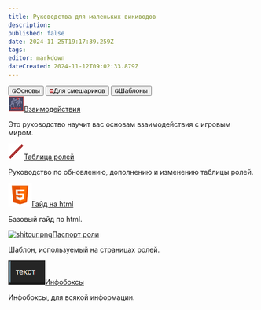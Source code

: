 ```yaml
---
title: Руководства для маленьких викиводов
description: 
published: false
date: 2024-11-25T19:17:39.259Z
tags: 
editor: markdown
dateCreated: 2024-11-12T09:02:33.879Z
---
```


<div class="maincontainer"> 
  <div class="buttoncontainer">
    <button id="buttonbas"><img src="/guides/passenger.png">Основы</button>
    <button id="buttonadvanced"><img src="/guides/warden's_icon.png">Для смешариков</button>             <button id="buttontemplates"><img src="/guides/passenger.png">Шаблоны</button>
  </div>
  <div class="content-container">
    <div class="content-table" id="bas">
      <a href="/guides/interactions"><img src="/guides/interactions.png" alt="interactions.png" class="zoom"/>Взаимодействия</a>
      <p>Это руководство научит вас основам взаимодействия с игровым миром.</p>
      <a href="/guides/interactions"><img src="/bar_jobslots.png" alt="interactions.png" class="zoom"/>Таблица ролей</a>
      <p>Руководство по обновлению, дополнению и изменению таблицы ролей.</p>
    </div>
    <div class="content-table" id="advanced">
      <a href="/wiki-inside/design-guide"><img src="/icons8-html-48.png" alt="shitcur.png" class="zoom"/>Гайд на html</a>
      <p>Базовый гайд по html.</p>
    </div>
    <div class="content-table" id="templates">
      <a href="/wiki-inside/templates/role-passport"><img src="https://wiki.ss14.su/main_page_icons/roles_icon.png" alt="shitcur.png" class="zoom"/>Паспорт роли</a>
      <p>Шаблон, используемый на страницах ролей.</p>
    </div>
    <div class="content-table" id="templates">
      <a href="/memberspages/Gavrik/InfoBoxes"><img src="/guides/screenshot_94.png" alt="shitcur.png" class="zoom"/>Инфобоксы</a>
      <p>Инфобоксы, для всякой информации.</p>
    </div>
   </div>
  </div>
</div>